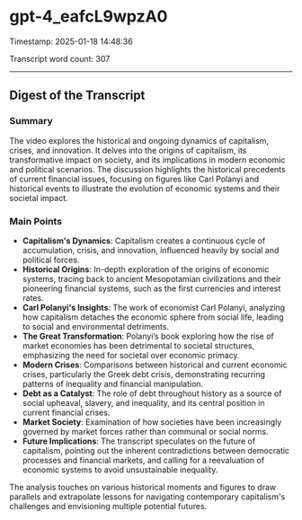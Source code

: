 # gpt-4_eafcL9wpzA0

Timestamp: 2025-01-18 14:48:36

Transcript word count: 307

---

## Digest of the Transcript

### Summary
The video explores the historical and ongoing dynamics of capitalism, crises, and innovation. It delves into the origins of capitalism, its transformative impact on society, and its implications in modern economic and political scenarios. The discussion highlights the historical precedents of current financial issues, focusing on figures like Carl Polanyi and historical events to illustrate the evolution of economic systems and their societal impact.

### Main Points

- **Capitalism's Dynamics**: Capitalism creates a continuous cycle of accumulation, crisis, and innovation, influenced heavily by social and political forces.
- **Historical Origins**: In-depth exploration of the origins of economic systems, tracing back to ancient Mesopotamian civilizations and their pioneering financial systems, such as the first currencies and interest rates.
- **Carl Polanyi's Insights**: The work of economist Carl Polanyi, analyzing how capitalism detaches the economic sphere from social life, leading to social and environmental detriments.
- **The Great Transformation**: Polanyi’s book exploring how the rise of market economies has been detrimental to societal structures, emphasizing the need for societal over economic primacy.
- **Modern Crises**: Comparisons between historical and current economic crises, particularly the Greek debt crisis, demonstrating recurring patterns of inequality and financial manipulation.
- **Debt as a Catalyst**: The role of debt throughout history as a source of social upheaval, slavery, and inequality, and its central position in current financial crises.
- **Market Society**: Examination of how societies have been increasingly governed by market forces rather than communal or social norms.
- **Future Implications**: The transcript speculates on the future of capitalism, pointing out the inherent contradictions between democratic processes and financial markets, and calling for a reevaluation of economic systems to avoid unsustainable inequality.

The analysis touches on various historical moments and figures to draw parallels and extrapolate lessons for navigating contemporary capitalism's challenges and envisioning multiple potential futures.